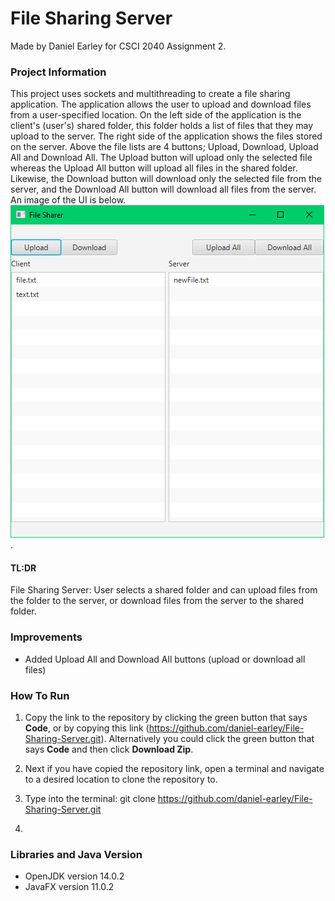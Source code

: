 # File Sharing Server #

Made by Daniel Earley for CSCI 2040 Assignment 2.

### Project Information ###
This project uses sockets and multithreading to create a file sharing 
application. The application allows the user to upload and download files from 
a user-specified location. On the left side of the application is the client's 
(user's) shared folder, this folder holds a list of files that they may upload 
to the server. The right side of the application shows the files stored on the 
server. Above the file lists are 4 buttons; Upload, Download, Upload All and 
Download All. The Upload button will upload only the selected file whereas the 
Upload All button will upload all files in the shared folder. Likewise, the 
Download button will download only the selected file from the server, and the 
Download All button will download all files from the server. An image of the UI 
is below. ![Alt text](./resources/Running%20Application.png).

#### TL:DR #### 
File Sharing Server: User selects a shared folder and can upload files from the 
folder to the server, or download files from the server to the shared folder.

### Improvements ###
- Added Upload All and Download All buttons (upload or download all files)

### How To Run ###
1) Copy the link to the repository by clicking the green button that says 
**Code**, or by copying this link 
(https://github.com/daniel-earley/File-Sharing-Server.git). Alternatively 
   you could click the green button that says **Code** and then click 
**Download Zip**.
   
2) Next if you have copied the repository link, open a terminal and 
   navigate to a desired location to clone the repository to.
   
3) Type into the terminal: git clone https://github.com/daniel-earley/File-Sharing-Server.git

4) 

### Libraries and Java Version ###
- OpenJDK version 14.0.2
- JavaFX version 11.0.2
   


